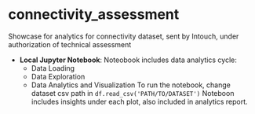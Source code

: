 # connectivity_assessment
Showcase for analytics for connectivity dataset, sent by Intouch, under authorization of technical assessment

- **Local Jupyter Notebook**:
Noteobook includes data analytics cycle: 
  - Data Loading
  - Data Exploration
  - Data Analytics and Visualization
To run the notebook, change dataset csv path in ```df.read_csv('PATH/TO/DATASET')```
Noteboon includes insights under each plot, also included in analytics report.

